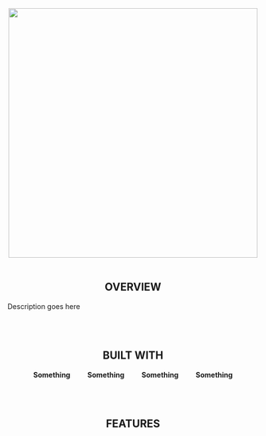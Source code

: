 <div align="center"><img src="https://user-images.githubusercontent.com/45048351/87528259-f8834280-c695-11ea-9886-5a0d60b4c977.png" width=500> </div>

<br/>

## <div align="center"> OVERVIEW </div>
Description goes here
 
<br/><br/>

## <div align="center"> BUILT WITH </div>
**<div align="center"> Something &emsp;&emsp; Something &emsp;&emsp; Something &emsp;&emsp; Something </div>**
<div align="center">


<br/><br/>

## <div align="center"> FEATURES </div> 

</div>
